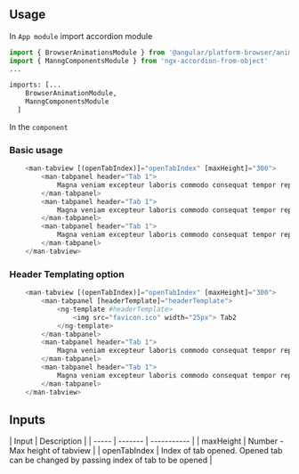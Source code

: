 ## Usage

In `App module` import accordion module
```python
import { BrowserAnimationsModule } from '@angular/platform-browser/animations';
import { ManngComponentsModule } from 'ngx-accordion-from-object'
...

imports: [...
    BrowserAnimationModule,
    ManngComponentsModule
  ]
```
In the `component`

### Basic usage
```python
    <man-tabview [(openTabIndex)]="openTabIndex" [maxHeight]="300">
        <man-tabpanel header="Tab 1">
            Magna veniam excepteur laboris commodo consequat tempor reprehenderit. Consequat incididunt irure minim esse sunt deserunt enim non nostrud officia in incididunt.
        </man-tabpanel>
        <man-tabpanel header="Tab 1">
            Magna veniam excepteur laboris commodo consequat tempor reprehenderit. Consequat incididunt irure minim esse sunt deserunt enim non nostrud officia in incididunt.
        </man-tabpanel>
        <man-tabpanel header="Tab 1">
            Magna veniam excepteur laboris commodo consequat tempor reprehenderit. Consequat incididunt irure minim esse sunt deserunt enim non nostrud officia in incididunt.
        </man-tabpanel>
    </man-tabview>
```

### Header Templating option
```python
    <man-tabview [(openTabIndex)]="openTabIndex" [maxHeight]="300">
        <man-tabpanel [headerTemplate]="headerTemplate">
            <ng-template #headerTemplate>
                <img src="favicon.ico" width="25px"> Tab2
            </ng-template>
        </man-tabpanel>
        <man-tabpanel header="Tab 1">
            Magna veniam excepteur laboris commodo consequat tempor reprehenderit. Consequat incididunt irure minim esse sunt deserunt enim non nostrud officia in incididunt.
        </man-tabpanel>
        <man-tabpanel header="Tab 1">
            Magna veniam excepteur laboris commodo consequat tempor reprehenderit. Consequat incididunt irure minim esse sunt deserunt enim non nostrud officia in incididunt.
        </man-tabpanel>
    </man-tabview>
```



## Inputs
| Input | Description |
| ----- | ------- | ----------- |
| maxHeight | Number - Max height of tabview |
| openTabIndex | Index of tab opened. Opened tab can be changed by passing index of tab to be opened |
